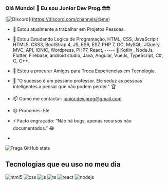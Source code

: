 ### Olá Mundo! 👋 Eu sou Junior Dev Prog.🤓🤓
   [![Discord](https://img.shields.io/badge/Discord-7289DA?style=for-the-badge&logo=discord&logoColor=white)]((https://discord.com/channels/@me)
- 🔭 Estou atualmente a trabalhar em  Projetos Pessoas.
- 🌱 Estou  Estudando Logica de Programação, HTML, CSS, JavaScripit HTML5, CSS3, BootStrap 4, JS, ES6, ES7, PHP 7, OO, MySQL, JQuery, MVC, API, IONIC, Wordpress, PHP7, React, ----- 🌱 Kotlin , NodeJs, Flutter, Firebase, android studio, Java, Angular, VueJs, TypeScript, C#, C, C++.
- 👯 Estou a procurar Amigos para Troca Experiencias em Tecnologia.
- 🤔 “O sucesso é um péssimo professor. Ele seduz as pessoas inteligentes a pensar que não podem perder.” 🏆
- 📫 Como me contactar: junior.dev.prog@gmail.com
- 😄 Pronomes: Ele
- ⚡ Facto engraçado: “Não há bugs, apenas recursos não documentados.” 😂

- 
![Fraga GitHub stats](https://github-readme-stats.vercel.app/api?username=devfraga&show_icons=true&theme=dracula&count_private=true)

## Tecnologias que eu uso no meu dia

<div style="display: inline_block">
  <img align="center" alt="html5" src="https://img.shields.io/badge/HTML5-E34F26?style=for-the-badge&logo=html5&logoColor=white" />
  <img align="center" alt="css" src="https://img.shields.io/badge/CSS3-1572B6?style=for-the-badge&logo=css3&logoColor=white" />
  <img align="center" alt="js" src="https://img.shields.io/badge/JavaScript-F7DF1E?style=for-the-badge&logo=javascript&logoColor=black" />
  <img align="center" alt="ts" src="https://img.shields.io/badge/TypeScript-007ACC?style=for-the-badge&logo=typescript&logoColor=white" />
  <img align="center" alt="react" src="https://img.shields.io/badge/React-20232A?style=for-the-badge&logo=react&logoColor=61DAFB" />
  <img align="center" alt="nodejs" src="https://img.shields.io/badge/Node.js-43853D?style=for-the-badge&logo=node.js&logoColor=white" />
</div><br/>
